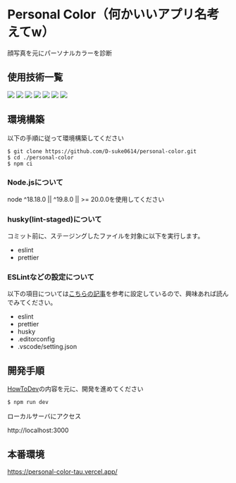 # Personal Color（何かいいアプリ名考えてw）

<!-- プロジェクトについて -->

<p>
  顔写真を元にパーソナルカラーを診断
</p>

## 使用技術一覧

<p style="display: inline">
  <!-- フロントエンド -->
  <!-- next.js -->
  <img src="https://img.shields.io/badge/-Next.js-000000.svg?logo=next.js&style=for-the-badge">
  <!-- react.js -->
  <img src="https://img.shields.io/badge/-React-20232A?style=for-the-badge&logo=react&logoColor=61DAFB">
  <!-- typescript -->
  <img src="https://img.shields.io/badge/-TypeScript-ffffff?style=for-the-badge&logo=typescript&logoColor=#3178C6">
  <!-- tailwind -->
  <img src="https://img.shields.io/badge/-TailwindCSS-ffffff.svg?logo=tailwindcss&style=for-the-badge">
  <!-- インフラ -->
  <!-- github actions -->
  <img src="https://img.shields.io/badge/-githubactions-FFFFFF.svg?logo=github-actions&style=for-the-badge">
  <!-- husky -->
  <img src="https://img.shields.io/badge/-husky-C2A633.svg?logo=&style=for-the-badge">
  <!-- vercel -->
  <img src="https://img.shields.io/badge/-vercel-000000.svg?logo=vercel&style=for-the-badge">
</p>

## 環境構築

以下の手順に従って環境構築してください

```
$ git clone https://github.com/D-suke0614/personal-color.git
$ cd ./personal-color
$ npm ci
```

### Node.jsについて

node ^18.18.0 || ^19.8.0 || >= 20.0.0を使用してください

### husky(lint-staged)について

コミット前に、ステージングしたファイルを対象に以下を実行します。

- eslint
- prettier

### ESLintなどの設定について

以下の項目については[こちらの記事](https://zenn.dev/siakas/articles/05481bdefacd13)を参考に設定しているので、興味あれば読んでみてください。

- eslint
- prettier
- husky
- .editorconfig
- .vscode/setting.json

## 開発手順

[HowToDev](./doc/HowToDev.md.md)の内容を元に、開発を進めてください

```
$ npm run dev
```

ローカルサーバにアクセス

http://localhost:3000

## 本番環境

https://personal-color-tau.vercel.app/
